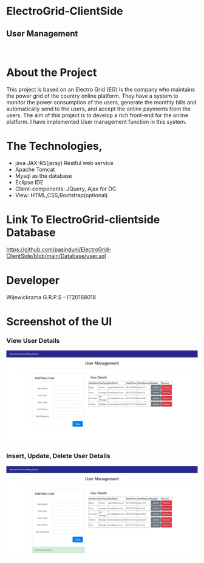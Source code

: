 # ElectroGrid-ClientSide
## User Management

<br>

# About the Project

This project is based on an Electro Grid (EG) is the company who maintains the power grid of the country online platform. They have a system to monitor the power consumption of the users, generate the monthly bills and automatically send to the users, and accept the online payments from the users. The aim of this project is to develop a rich front-end for the online platform. I have implemented User management function in this system.


#  The Technologies,
-  java JAX-RS(jersy) Restful web service  
-  Apache Tomcat  
-  Mysql as the database 
-  Eclipse IDE
-  Client-components: JQuery, Ajax for DC
-  View: HTML,CSS,Bootstrap(optional)

#  Link To ElectroGrid-clientside Database

https://github.com/pasinduni/ElectroGrid-ClientSide/blob/main/Database/user.sql


#  Developer

Wijewickrama G.R.P.S - IT20168018


# Screenshot of the UI

### View User Details

![](UI/UI1.jpeg)

### Insert, Update, Delete User Details

![](UI/UI2.jpeg)
